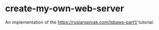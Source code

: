 # create-my-own-web-server

An implementation of the https://ruslanspivak.com/lsbaws-part1/ tutorial.

